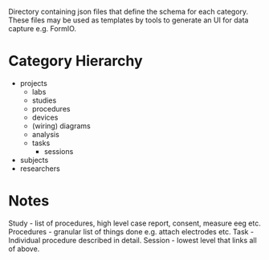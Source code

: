 Directory containing json files that define the schema for each category. These files may be used as templates by tools to generate an UI for data capture e.g. FormIO.

# Category Hierarchy

- projects
  - labs
  - studies
  - procedures
  - devices
  - (wiring) diagrams
  - analysis
  - tasks
    - sessions
- subjects
- researchers

# Notes

Study - list of procedures, high level case report, consent, measure eeg etc.
Procedures - granular list of things done e.g. attach electrodes etc.
Task - Individual procedure described in detail.
Session - lowest level that links all of above.
